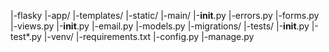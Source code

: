 

|-flasky
|-app/
    |-templates/
    |-static/
    |-main/
        |-__init__.py
        |-errors.py
        |-forms.py
        |-views.py
    |-__init__.py
    |-email.py
    |-models.py
|-migrations/
|-tests/
    |-__init__.py
    |-test*.py
|-venv/
|-requirements.txt
|-config.py
|-manage.py
